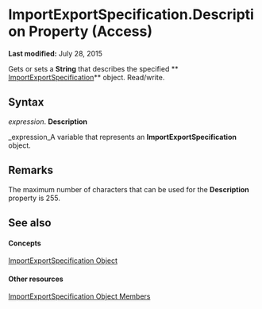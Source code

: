 
# ImportExportSpecification.Description Property (Access)

 **Last modified:** July 28, 2015

Gets or sets a  **String** that describes the specified ** [ImportExportSpecification](a274faba-6da3-35c5-52fc-3341e8def24a.md)** object. Read/write.

## Syntax

 _expression_. **Description**

 _expression_A variable that represents an  **ImportExportSpecification** object.


## Remarks

The maximum number of characters that can be used for the  **Description** property is 255.


## See also


#### Concepts


 [ImportExportSpecification Object](a274faba-6da3-35c5-52fc-3341e8def24a.md)
#### Other resources


 [ImportExportSpecification Object Members](f170c0ad-07ab-f567-c75e-f35cca22f189.md)

